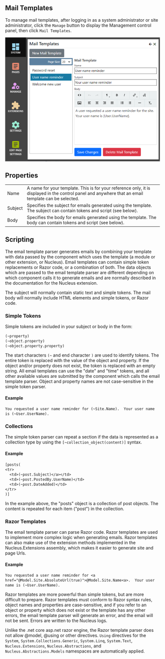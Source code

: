 ## Mail Templates
To manage mail templates, after logging in as a system administrator or site administrator, click the `Manage` button to display the Management control panel, then click `Mail Templates`. 

![Mail Templates](Mail-Templates.png)

## Properties
|                  |                                                                                      |
|------------------|--------------------------------------------------------------------------------------|
| Name             | A name for your template.  This is for your reference only, it is displayed in the control panel and anywhere that an email template can be selected.  |
| Subject          | Specifies the subject for emails generated using the template.  The subject can contain tokens and script (see below).  |
| Body             | Specifies the body for emails generated using the template.  The body can contain tokens and script (see below).  |

## Scripting
The email template parser generates emails by combining your template with data passed by the component which uses the template (a module or other extension, or Nucleus).  Email 
templates can contain simple token replacements or Razor code, or a combination of both.  The data objects which are passed to the email template parser are different depending on 
which component calls it to generate emails and are normally described in the documentation for the Nucleus extension.

The subject will normally contain static text and simple tokens.  The mail body will normally include HTML elements and simple tokens, or Razor code.

### Simple Tokens
Simple tokens are included in your subject or body in the form:

```
(~property)
(~object.property)
(~object.property.property)
```

The start characters `(~` and end character `)` are used to identify tokens.  The entire token is replaced with the value of the object and property.  If the object and/or property 
does not exist, the token is replaced with an empty string.  All email templates can use the "date" and "time" tokens, and all other available values are submitted by the component which 
calls the email template parser.  Object and property names are not case-sensitive in the simple token parser.

#### Example
```
You requested a user name reminder for (~Site.Name).  Your user name is (~User.UserName).
```

### Collections
The simple token parser can repeat a section if the data is represented as a collection type by using the `[~collection_object(content)]` syntax.

#### Example
```
[posts(
<tr>
  <td>(~post.Subject)</a></td>
  <td>(~post.PostedBy.UserName)</td>
  <td>(~post.DateAdded)</td>
</tr>
)]
```

In the example above, the "posts" object is a collection of post objects.  The content is repeated for each item ("post") in the collection.

### Razor Templates
The email template parser can parse Razor code.  Razor templates are used to implement more complex logic when generating emails.  Razor templates can also 
make use of the extension methods implemented in the Nucleus.Extensions assembly, which makes it easier to generate site and page Urls.

#### Example
```
You requested a user name reminder for <a href="@Model.Site.AbsoluteUrl(true)">@Model.Site.Name<a>.  Your user name is (~User.UserName).
```

Razor templates are more powerful than simple tokens, but are more difficult to prepare.  Razor templates must conform to Razor syntax rules, object names and 
properties are case-sensitive, and if you refer to an object or property which does not exist or the template has any other errors, the email template parser will generate 
an error, and the email will not be sent.  Errors are written to the Nucleus logs.

Unlike the .net core asp.net razor engine, the Razor template parser does not allow @model, @using or other directives.  `Using` directives for the `System`, 
`System.Collections.Generic`, `System.Linq`, `System.Text`, `Nucleus.Extensions`, `Nucleus.Abstractions`, and `Nucleus.Abstractions.Models` namespaces are automatically 
applied.


